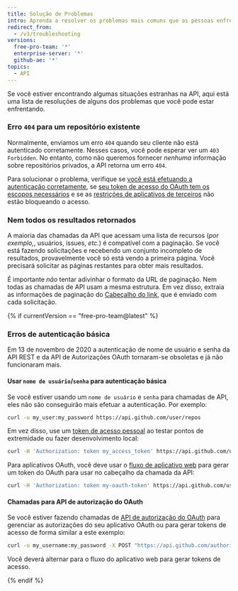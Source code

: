 ```yaml
---
title: Solução de Problemas
intro: Aprenda a resolver os problemas mais comuns que as pessoas enfrentam na API REST.
redirect_from:
  - /v3/troubleshooting
versions:
  free-pro-team: '*'
  enterprise-server: '*'
  github-ae: '*'
topics:
  - API
---
```




Se você estiver encontrando algumas situações estranhas na API, aqui está uma lista de resoluções de alguns dos problemas que você pode estar enfrentando.

### Erro `404` para um repositório existente

Normalmente, enviamos um erro `404` quando seu cliente não está autenticado corretamente. Nesses casos, você pode esperar ver um `403 Forbidden`. No entanto, como não queremos fornecer _nenhuma_ informação sobre repositórios privados, a API retorna um erro `404`.

Para solucionar o problema, verifique se [você está efetuando a autenticação corretamente](/guides/getting-started/), se [seu token de acesso do OAuth tem os escopos necessários](/apps/building-oauth-apps/understanding-scopes-for-oauth-apps/) e se as [restrições de aplicativos de terceiros][oap-guide] não estão bloqueando o acesso.

### Nem todos os resultados retornados

A maioria das chamadas da API que acessam uma lista de recursos (_por exemplo,_, usuários, issues, _etc._) é compatível com a paginação. Se você está fazendo solicitações e recebendo um conjunto incompleto de resultados, provavelmente você só está vendo a primeira página. Você precisará solicitar as páginas restantes para obter mais resultados.

É importante *não* tentar adivinhar o formato da URL de paginação. Nem todas as chamadas de API usam a mesma estrutura. Em vez disso, extraia as informações de paginação do [Cabeçalho do link](/rest#pagination), que é enviado com cada solicitação.

{% if currentVersion == "free-pro-team@latest" %}
### Erros de autenticação básica

Em 13 de novembro de 2020 a autenticação de nome de usuário e senha da API REST e da API de Autorizações OAuth tornaram-se obsoletas e já não funcionaram mais.

#### Usar `nome de usuário`/`senha` para autenticação básica

Se você estiver usando um `nome de usuário` e `senha` para chamadas de API, eles não são conseguirão mais efetuar a autenticação. Por exemplo:

```bash
curl -u my_user:my_password https://api.github.com/user/repos
```

Em vez disso, use um [token de acesso pessoal](/github/authenticating-to-github/creating-a-personal-access-token-for-the-command-line) ao testar pontos de extremidade ou fazer desenvolvimento local:

```bash
curl -H 'Authorization: token my_access_token' https://api.github.com/user/repos
```

Para aplicativos OAuth, você deve usar o [fluxo de aplicativo web](/apps/building-oauth-apps/authorizing-oauth-apps/#web-application-flow) para gerar um token do OAuth para usar no cabeçalho da chamada da API:

```bash
curl -H 'Authorization: token my-oauth-token' https://api.github.com/user/repos
```

#### Chamadas para API de autorização do OAuth

Se você estiver fazendo chamadas de [API de autorização do OAuth](/enterprise-server/rest/reference/oauth-authorizations) para gerenciar as autorizações do seu aplicativo OAuth ou para gerar tokens de acesso de forma similar a este exemplo:

```bash
curl -u my_username:my_password -X POST "https://api.github.com/authorizations" -d '{"scopes":["public_repo"], "note":"my token", "client_id":"my_client_id", "client_secret":"my_client_secret"}'
```

Você deverá alternar para o fluxo do aplicativo web [](/apps/building-oauth-apps/authorizing-oauth-apps/#web-application-flow) para gerar tokens de acesso.

{% endif %}

[oap-guide]: https://developer.github.com/changes/2015-01-19-an-integrators-guide-to-organization-application-policies/
